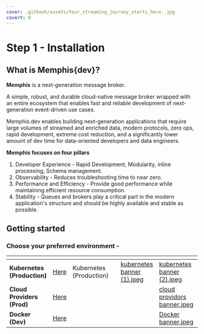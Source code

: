 ```yaml
---
cover: .gitbook/assets/Your_streaming_journey_starts_here..jpg
coverY: 0
---
```


# Step 1 - Installation

## What is Memphis{dev}?

**Memphis** is a next-generation message broker.

A simple, robust, and durable cloud-native message broker wrapped with an entire ecosystem that enables fast and reliable development of next-generation event-driven use cases.

Memphis.dev enables building next-generation applications that require large volumes of streamed and enriched data, modern protocols, zero ops, rapid development, extreme cost reduction, and a significantly lower amount of dev time for data-oriented developers and data engineers.

**Memphis focuses on four pillars**

1. Developer Experience - Rapid Development, Modularity, inline processing, Schema management.
2. Observability - Reduces troubleshooting time to near zero.
3. Performance and Efficiency - Provide good performance while maintaining efficient resource consumption.
4. Stability - Queues and brokers play a critical part in the modern application's structure and should be highly available and stable as possible.

## **Getting started**

### **Choose your preferred environment -**&#x20;

<table data-view="cards"><thead><tr><th></th><th></th><th data-hidden></th><th data-hidden></th><th data-hidden data-type="files"></th><th data-hidden data-card-cover data-type="files"></th><th data-hidden data-card-target data-type="content-ref"></th></tr></thead><tbody><tr><td><strong>Kubernetes (Production)</strong></td><td><a href="deployment/kubernetes/1-installation.md">Here</a></td><td>Kubernetes (Production)</td><td></td><td><a href=".gitbook/assets/kubernetes banner (1).jpeg">kubernetes banner (1).jpeg</a></td><td><a href=".gitbook/assets/kubernetes banner (2).jpeg">kubernetes banner (2).jpeg</a></td><td></td></tr><tr><td><strong>Cloud Providers (Prod)</strong></td><td><a href="deployment/cloud-deployment/">Here</a></td><td></td><td></td><td></td><td><a href=".gitbook/assets/cloud providors banner.jpeg">cloud providors banner.jpeg</a></td><td></td></tr><tr><td><strong>Docker (Dev)</strong></td><td><a href="deployment/docker-compose.md">Here</a></td><td></td><td></td><td></td><td><a href=".gitbook/assets/Docker banner.jpeg">Docker banner.jpeg</a></td><td></td></tr></tbody></table>
